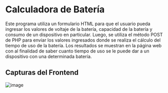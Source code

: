 # Calculadora de Batería
Este programa utiliza un formulario HTML para que el usuario pueda
ingresar los valores de voltaje de la batería, capacidad de la batería
y consumo de un dispositivo en particular. Luego, se utiliza el método POST de PHP para
enviar los valores ingresados donde se realiza el cálculo del tiempo de uso de la batería.
Los resultados se muestran en la página web con al finalidad de saber cuanto tiempo
de uso se le puede dar a un dispositivo con una determinada batería.

## Capturas del Frontend
![image](https://user-images.githubusercontent.com/75576067/219482668-68b9f3cf-4ed0-4529-bd9a-dc4b60398ba6.png)
